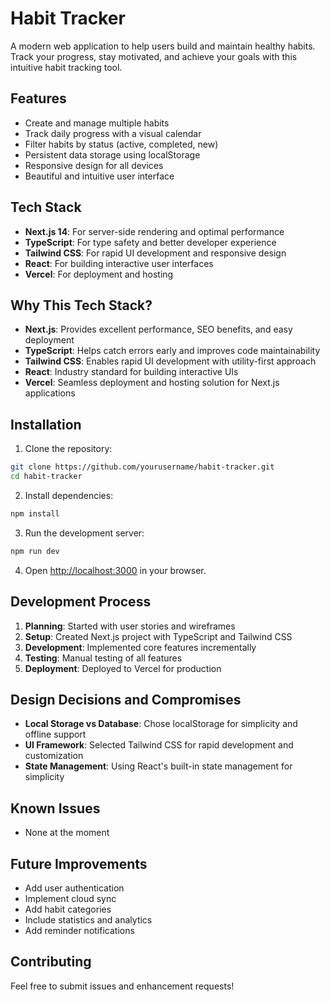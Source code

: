 # Habit Tracker

A modern web application to help users build and maintain healthy habits. Track your progress, stay motivated, and achieve your goals with this intuitive habit tracking tool.

## Features

- Create and manage multiple habits
- Track daily progress with a visual calendar
- Filter habits by status (active, completed, new)
- Persistent data storage using localStorage
- Responsive design for all devices
- Beautiful and intuitive user interface

## Tech Stack

- **Next.js 14**: For server-side rendering and optimal performance
- **TypeScript**: For type safety and better developer experience
- **Tailwind CSS**: For rapid UI development and responsive design
- **React**: For building interactive user interfaces
- **Vercel**: For deployment and hosting

## Why This Tech Stack?

- **Next.js**: Provides excellent performance, SEO benefits, and easy deployment
- **TypeScript**: Helps catch errors early and improves code maintainability
- **Tailwind CSS**: Enables rapid UI development with utility-first approach
- **React**: Industry standard for building interactive UIs
- **Vercel**: Seamless deployment and hosting solution for Next.js applications

## Installation

1. Clone the repository:
```bash
git clone https://github.com/yourusername/habit-tracker.git
cd habit-tracker
```

2. Install dependencies:
```bash
npm install
```

3. Run the development server:
```bash
npm run dev
```

4. Open [http://localhost:3000](http://localhost:3000) in your browser.

## Development Process

1. **Planning**: Started with user stories and wireframes
2. **Setup**: Created Next.js project with TypeScript and Tailwind CSS
3. **Development**: Implemented core features incrementally
4. **Testing**: Manual testing of all features
5. **Deployment**: Deployed to Vercel for production

## Design Decisions and Compromises

- **Local Storage vs Database**: Chose localStorage for simplicity and offline support
- **UI Framework**: Selected Tailwind CSS for rapid development and customization
- **State Management**: Using React's built-in state management for simplicity

## Known Issues

- None at the moment

## Future Improvements

- Add user authentication
- Implement cloud sync
- Add habit categories
- Include statistics and analytics
- Add reminder notifications

## Contributing

Feel free to submit issues and enhancement requests!
